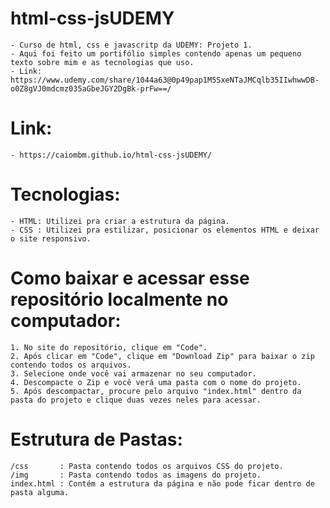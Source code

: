 # html-css-jsUDEMY
    - Curso de html, css e javascritp da UDEMY: Projeto 1.
    - Aqui foi feito um portifólio simples contendo apenas um pequeno texto sobre mim e as tecnologias que uso.
    - Link: https://www.udemy.com/share/1044a63@0p49pap1M5SxeNTaJMCqlb35IIwhwwDB-o0Z8gVJ0mdcmz035aGbeJGY2DgBk-prFw==/

# Link:
    - https://caiombm.github.io/html-css-jsUDEMY/ 

# Tecnologias:
    - HTML: Utilizei pra criar a estrutura da página.
    - CSS : Utilizei pra estilizar, posicionar os elementos HTML e deixar o site responsivo.

# Como baixar e acessar esse repositório localmente no computador:
    1. No site do repositório, clique em "Code".
    2. Após clicar em "Code", clique em "Download Zip" para baixar o zip contendo todos os arquivos.
    3. Selecione onde você vai armazenar no seu computador.
    4. Descompacte o Zip e você verá uma pasta com o nome do projeto.
    5. Após descompactar, procure pelo arquivo "index.html" dentro da pasta do projeto e clique duas vezes neles para acessar.

# Estrutura de Pastas:
    /css       : Pasta contendo todos os arquivos CSS do projeto.
    /img       : Pasta contendo todos as imagens do projeto.
    index.html : Contém a estrutura da página e não pode ficar dentro de pasta alguma.